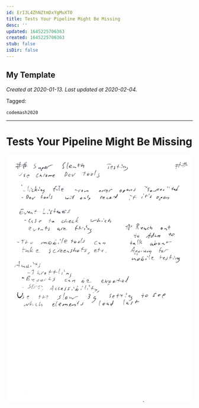 ```yaml
---
id: ErI3L4ZhNZtmDxYgMuXT0
title: Tests Your Pipeline Might Be Missing
desc: ''
updated: 1645225706363
created: 1645225706363
stub: false
isDir: false
---
```

My Template
---

_Created at 2020-01-13._
_Last updated at 2020-02-04._



Tagged: 
```
codemash2020
```


---

# Tests Your Pipeline Might Be Missing


![RB 2020-01-1308.jpg](assets/RB-2020-01-1308.jpg)

